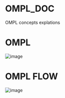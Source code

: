# OMPL_DOC
OMPL concepts explations

# OMPL
![image](https://github.com/yashas3013/OMPL_DOC/assets/40001795/9a09fe68-6827-4230-aecb-c257463148fd)


# OMPL FLOW
![image](https://github.com/yashas3013/OMPL_DOC/assets/40001795/081f717b-9d5e-452e-ad87-02ada6cbf8b7)
